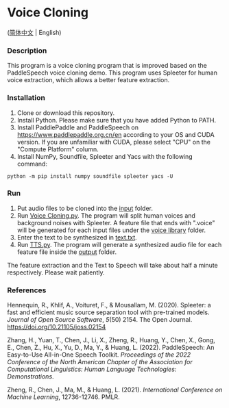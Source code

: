 # Voice Cloning

([简体中文](README.md) | English)

### Description

This program is a voice cloning program that is improved based on the PaddleSpeech voice cloning demo. This program uses Spleeter for human voice extraction, which allows a better feature extraction.

### Installation
1. Clone or download this repository.
2. Install Python. Please make sure that you have added Python to PATH.
3. Install PaddlePaddle and PaddleSpeech on https://www.paddlepaddle.org.cn/en according to your OS and CUDA version. If you are unfamiliar with CUDA, please select "CPU" on the "Compute Platform" column.
4. Install NumPy, Soundfile, Spleeter and Yacs with the following command:
```shell
python -m pip install numpy soundfile spleeter yacs -U
```

### Run
1. Put audio files to be cloned into the [input](input) folder.
2. Run [Voice Cloning.py](Voice%20Cloning.py). The program will split human voices and background noises with Spleeter. A feature file that ends with ".voice" will be generated for each input files under the [voice library](voice%20library) folder.
3. Enter the text to be synthesized in [text.txt](text.txt).
4. Run [TTS.py](TTS.py). The program will generate a synthesized audio file for each feature file inside the [output](output) folder.

The feature extraction and the Text to Speech will take about half a minute respectively. Please wait patiently.

### References
Hennequin, R., Khlif, A., Voituret, F., & Mousallam, M. (2020). Spleeter: a fast and efficient music source separation tool with pre-trained models. _Journal of Open Source Software_, _5_(50) 2154. The Open Journal. https://doi.org/10.21105/joss.02154

Zhang, H., Yuan, T., Chen, J., Li, X., Zheng, R., Huang, Y., Chen, X., Gong, E., Chen, Z., Hu, X., Yu, D., Ma, Y., & Huang, L. (2022). PaddleSpeech: An Easy-to-Use All-in-One Speech Toolkit. _Proceedings of the 2022 Conference of the North American Chapter of the Association for Computational Linguistics: Human Language Technologies: Demonstrations_.

Zheng, R., Chen, J., Ma, M., & Huang, L. (2021). _International Conference on Machine Learning_, 12736-12746. PMLR.
